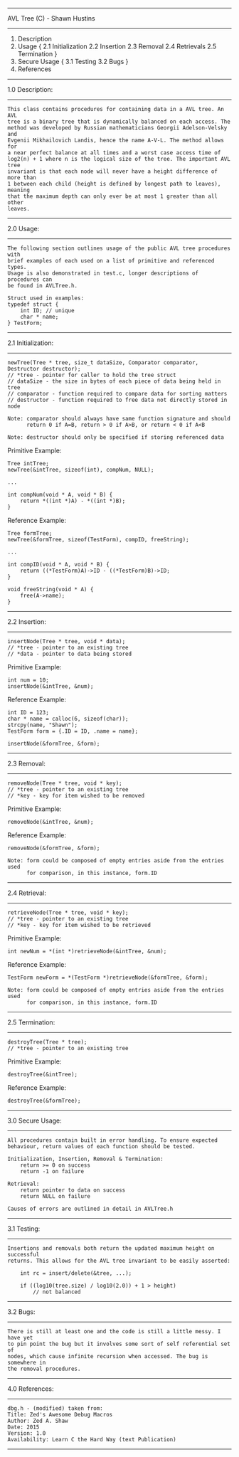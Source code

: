 *******************************************************************************
AVL Tree (C) - Shawn Hustins
*******************************************************************************

1. Description
2. Usage {
	2.1 Initialization 
	2.2 Insertion 
	2.3 Removal 
	2.4 Retrievals 
	2.5 Termination 
}
3. Secure Usage {
	3.1 Testing 
	3.2 Bugs
}
4. References

****************
1.0 Description:
****************

	This class contains procedures for containing data in a AVL tree. An AVL
	tree is a binary tree that is dynamically balanced on each access. The
	method was developed by Russian mathematicians Georgii Adelson-Velsky and 
	Evgenii Mikhailovich Landis, hence the name A-V-L. The method allows for
	a near perfect balance at all times and a worst case access time of
	log2(n) + 1 where n is the logical size of the tree. The important AVL tree
	invariant is that each node will never have a height difference of more than
	1 between each child (height is defined by longest path to leaves), meaning
	that the maximum depth can only ever be at most 1 greater than all other
	leaves.
	
**********
2.0 Usage:
**********

	The following section outlines usage of the public AVL tree procedures with
	brief examples of each used on a list of primitive and referenced types. 
	Usage is also demonstrated in test.c, longer descriptions of procedures can
	be found in AVLTree.h.
	
	Struct used in examples:
	typedef struct {
		int ID; // unique
		char * name;
	} TestForm;
	
*******************
2.1 Initialization:
*******************

	newTree(Tree * tree, size_t dataSize, Comparator comparator, 
	Destructor destructor);
	// *tree - pointer for caller to hold the tree struct
	// dataSize - the size in bytes of each piece of data being held in tree
	// comparator - function required to compare data for sorting matters
	// destructor - function required to free data not directly stored in node
	
	Note: comparator should always have same function signature and should
		  return 0 if A=B, return > 0 if A>B, or return < 0 if A<B
	
	Note: destructor should only be specified if storing referenced data
	
Primitive Example:

	Tree intTree;
	newTree(&intTree, sizeof(int), compNum, NULL);
	
	...
	
	int compNum(void * A, void * B) {
		return *((int *)A) - *((int *)B);
	}
	
Reference Example:

	Tree formTree;
	newTree(&formTree, sizeof(TestForm), compID, freeString);
	
	...
	
	int compID(void * A, void * B) {
		return ((*TestForm)A)->ID - ((*TestForm)B)->ID;
	}
	
	void freeString(void * A) {
		free(A->name);
	}
	
**************
2.2 Insertion:
**************

	insertNode(Tree * tree, void * data);
	// *tree - pointer to an existing tree
	// *data - pointer to data being stored
	
Primitive Example:

	int num = 10;
	insertNode(&intTree, &num);
	
Reference Example:

	int ID = 123;
	char * name = calloc(6, sizeof(char));
	strcpy(name, "Shawn");
	TestForm form = {.ID = ID, .name = name};
	
	insertNode(&formTree, &form);
	
************
2.3 Removal:
************

	removeNode(Tree * tree, void * key);
	// *tree - pointer to an existing tree
	// *key - key for item wished to be removed
	
Primitive Example:

	removeNode(&intTree, &num);
	
Reference Example:

	removeNode(&formTree, &form);
	
	Note: form could be composed of empty entries aside from the entries used
	      for comparison, in this instance, form.ID
	
**************
2.4 Retrieval:
**************

	retrieveNode(Tree * tree, void * key);
	// *tree - pointer to an existing tree
	// *key - key for item wished to be retrieved
	
Primitive Example:

	int newNum = *(int *)retrieveNode(&intTree, &num);
	
Reference Example:

	TestForm newForm = *(TestForm *)retrieveNode(&formTree, &form);
	
	Note: form could be composed of empty entries aside from the entries used
	      for comparison, in this instance, form.ID
	      
****************
2.5 Termination:
****************

	destroyTree(Tree * tree);
	// *tree - pointer to an existing tree

Primitive Example:

	destroyTree(&intTree);
	
Reference Example:

	destroyTree(&formTree);
	
*****************
3.0 Secure Usage:
*****************

	All procedures contain built in error handling. To ensure expected
	behaviour, return values of each function should be tested.
	
	Initialization, Insertion, Removal & Termination:
		return >= 0 on success
		return -1 on failure
		
	Retrieval:
		return pointer to data on success
		return NULL on failure
		
	Causes of errors are outlined in detail in AVLTree.h
	
************
3.1 Testing:
************

	Insertions and removals both return the updated maximum height on successful
	returns. This allows for the AVL tree invariant to be easily asserted:
	
		int rc = insert/delete(&tree, ...);
		
		if ((log10(tree.size) / log10(2.0)) + 1 > height)
			// not balanced
			
*********
3.2 Bugs:
*********

	There is still at least one and the code is still a little messy. I have yet
	to pin point the bug but it involves some sort of self referential set of
	nodes, which cause infinite recursion when accessed. The bug is somewhere in
	the removal procedures.
			
***************
4.0 References:
***************

	dbg.h - (modified) taken from:
	Title: Zed's Awesome Debug Macros
	Author: Zed A. Shaw
	Date: 2015
	Version: 1.0
	Availability: Learn C the Hard Way (text Publication)

*******************************************************************************